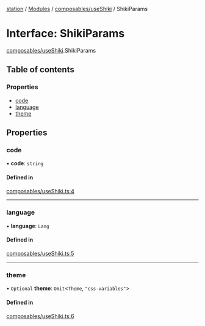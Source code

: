 [station](../README.md) / [Modules](../modules.md) / [composables/useShiki](../modules/composables_useShiki.md) / ShikiParams

# Interface: ShikiParams

[composables/useShiki](../modules/composables_useShiki.md).ShikiParams

## Table of contents

### Properties

- [code](composables_useShiki.ShikiParams.md#code)
- [language](composables_useShiki.ShikiParams.md#language)
- [theme](composables_useShiki.ShikiParams.md#theme)

## Properties

### code

• **code**: `string`

#### Defined in

[composables/useShiki.ts:4](https://github.com/kiotosi/station/blob/cfb6b0e/composables/useShiki.ts#L4)

___

### language

• **language**: `Lang`

#### Defined in

[composables/useShiki.ts:5](https://github.com/kiotosi/station/blob/cfb6b0e/composables/useShiki.ts#L5)

___

### theme

• `Optional` **theme**: `Omit`<`Theme`, ``"css-variables"``\>

#### Defined in

[composables/useShiki.ts:6](https://github.com/kiotosi/station/blob/cfb6b0e/composables/useShiki.ts#L6)
